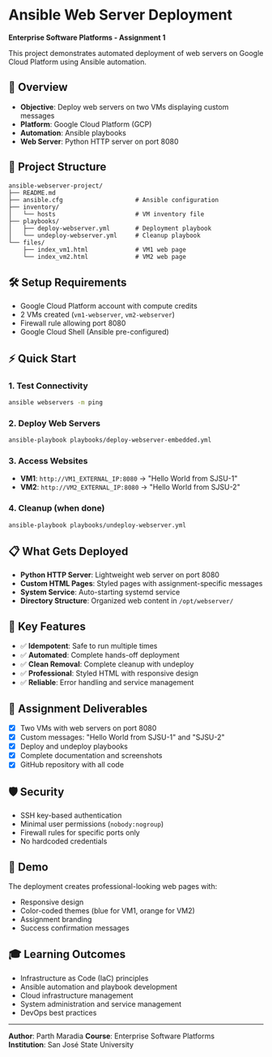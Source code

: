 # Ansible Web Server Deployment

**Enterprise Software Platforms - Assignment 1**

This project demonstrates automated deployment of web servers on Google Cloud Platform using Ansible automation.

## 🚀 Overview

- **Objective**: Deploy web servers on two VMs displaying custom messages
- **Platform**: Google Cloud Platform (GCP)
- **Automation**: Ansible playbooks
- **Web Server**: Python HTTP server on port 8080

## 📁 Project Structure

```
ansible-webserver-project/
├── README.md
├── ansible.cfg                    # Ansible configuration
├── inventory/
│   └── hosts                      # VM inventory file
├── playbooks/
│   ├── deploy-webserver.yml       # Deployment playbook
│   └── undeploy-webserver.yml     # Cleanup playbook
└── files/
    ├── index_vm1.html             # VM1 web page
    └── index_vm2.html             # VM2 web page
```

## 🛠️ Setup Requirements

- Google Cloud Platform account with compute credits
- 2 VMs created (`vm1-webserver`, `vm2-webserver`)
- Firewall rule allowing port 8080
- Google Cloud Shell (Ansible pre-configured)

## ⚡ Quick Start

### 1. Test Connectivity
```bash
ansible webservers -m ping
```

### 2. Deploy Web Servers
```bash
ansible-playbook playbooks/deploy-webserver-embedded.yml
```

### 3. Access Websites
- **VM1**: `http://VM1_EXTERNAL_IP:8080` → "Hello World from SJSU-1"
- **VM2**: `http://VM2_EXTERNAL_IP:8080` → "Hello World from SJSU-2"

### 4. Cleanup (when done)
```bash
ansible-playbook playbooks/undeploy-webserver.yml
```

## 📋 What Gets Deployed

- **Python HTTP Server**: Lightweight web server on port 8080
- **Custom HTML Pages**: Styled pages with assignment-specific messages
- **System Service**: Auto-starting systemd service
- **Directory Structure**: Organized web content in `/opt/webserver/`

## 🔧 Key Features

- ✅ **Idempotent**: Safe to run multiple times
- ✅ **Automated**: Complete hands-off deployment
- ✅ **Clean Removal**: Complete cleanup with undeploy
- ✅ **Professional**: Styled HTML with responsive design
- ✅ **Reliable**: Error handling and service management

## 🎯 Assignment Deliverables

- [x] Two VMs with web servers on port 8080
- [x] Custom messages: "Hello World from SJSU-1" and "SJSU-2"
- [x] Deploy and undeploy playbooks
- [x] Complete documentation and screenshots
- [x] GitHub repository with all code

## 🛡️ Security

- SSH key-based authentication
- Minimal user permissions (`nobody:nogroup`)
- Firewall rules for specific ports only
- No hardcoded credentials

## 📸 Demo

The deployment creates professional-looking web pages with:
- Responsive design
- Color-coded themes (blue for VM1, orange for VM2)
- Assignment branding
- Success confirmation messages

## 🎓 Learning Outcomes

- Infrastructure as Code (IaC) principles
- Ansible automation and playbook development
- Cloud infrastructure management
- System administration and service management
- DevOps best practices

---

**Author**: Parth Maradia 
**Course**: Enterprise Software Platforms  
**Institution**: San José State University

